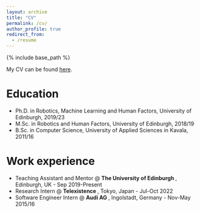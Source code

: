 ```yaml
---
layout: archive
title: "CV"
permalink: /cv/
author_profile: true
redirect_from:
  - /resume
---
```


{% include base_path %}

My CV can be found [here](https://etriantafyllidis.github.io/files/cv_triantafyllidis.pdf).

Education
======
* Ph.D. in Robotics, Machine Learning and Human Factors, University of Edinburgh, 2019/23
* M.Sc. in Robotics and Human Factors, University of Edinburgh, 2018/19
* B.Sc. in Computer Science, University of Applied Sciences in Kavala, 2011/16

Work experience
======
* Teaching Assistant and Mentor @ <b> The University of Edinburgh </b>, Edinburgh, UK - Sep 2019-Present
* Research Intern @ <b> Telexistence </b>, Tokyo, Japan - Jul-Oct 2022
* Software Engineer Intern @ <b> Audi AG </b>, Ingolstadt, Germany - Nov-May 2015/16